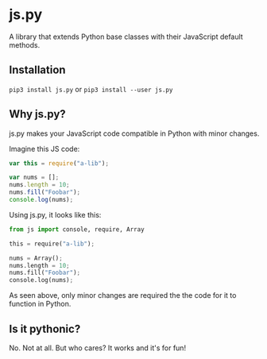 # js.py
A library that extends Python base classes with their JavaScript default methods.

## Installation
`pip3 install js.py` or `pip3 install --user js.py`

## Why js.py?
js.py makes your JavaScript code compatible in Python with minor changes.

Imagine this JS code:
```js
var this = require("a-lib");

var nums = [];
nums.length = 10;
nums.fill("Foobar");
console.log(nums);
```

Using js.py, it looks like this:
```py
from js import console, require, Array

this = require("a-lib");

nums = Array();
nums.length = 10;
nums.fill("Foobar");
console.log(nums);
```

As seen above, only minor changes are required the the code for it to function in Python.

## Is it pythonic?
No. Not at all. But who cares? It works and it's for fun!
